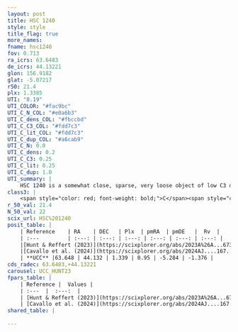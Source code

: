 ```yaml
---
layout: post
title: HSC 1240
style: style
title_flag: true
more_names: 
fname: hsc1240
fov: 0.713
ra_icrs: 63.6483
de_icrs: 44.13221
glon: 156.9182
glat: -5.07217
r50: 21.4
plx: 1.3385
UTI: "0.19"
UTI_COLOR: "#fac9bc"
UTI_C_N_COL: "#e0a6b3"
UTI_C_dens_COL: "#fbccbd"
UTI_C_C3_COL: "#fdd7c3"
UTI_C_lit_COL: "#fdd7c3"
UTI_C_dup_COL: "#a6cab9"
UTI_C_N: 0.0
UTI_C_dens: 0.2
UTI_C_C3: 0.25
UTI_C_lit: 0.25
UTI_C_dup: 1.0
UTI_summary: |
    HSC 1240 is a somewhat close, sparse, very loose object of low C3 quality. It was recently reported in the literature.<br><br><span style="color: #99180f; font-weight: bold;">Warning: </span>contains less than 25 stars with <i>P>0.5</i> estimated.
class3: |
    <span style="color: red; font-weight: bold;">C</span><span style="color: red; font-weight: bold;">C</span>
r_50_val: 21.4
N_50_val: 22
scix_url: HSC%201240
posit_table: |
    | Reference    | RA    | DEC   | Plx  | pmRA  | pmDE   |  Rv  |
    | :---         | :---: | :---: | :---: | :---: | :---: | :---: |
    |[Hunt & Reffert (2023)](https://scixplorer.org/abs/2023A%26A...673A.114H) | 63.812 | 44.312 | 1.338 | 1.014 | -5.278 | -20.144 |
    |[Cavallo et al. (2024)](https://scixplorer.org/abs/2024AJ....167...12C) | 62.872 | 44.236 | 1.34 | -- | -- | -- |
    | **UCC** |63.648 | 44.132 | 1.339 | 0.95 | -5.284 | -1.376 | 
cds_radec: 63.6483,+44.13221
carousel: UCC_HUNT23
fpars_table: |
    | Reference |  Values |
    | :---  |  :---:  |
    | [Hunt & Reffert (2023)](https://scixplorer.org/abs/2023A%26A...673A.114H) | `AV50=1.118, diffAV50=0.55, MOD50=9.256, logAge50=7.974` |
    | [Cavallo et al. (2024)](https://scixplorer.org/abs/2024AJ....167...12C) | `AV50=1.55, dMod50=9.11, logAge50=8.25, [Fe/H]50=-0.81` |
shared_table: |
    
---
```

